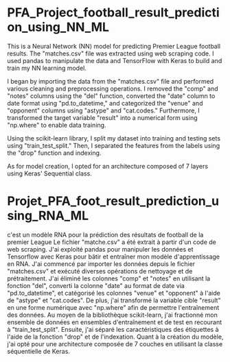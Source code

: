 # PFA_Project_football_result_prediction_using_NN_ML
This is a Neural Network (NN) model for predicting Premier League football results. The "matches.csv" file was extracted using web scraping code. I used pandas to manipulate the data and TensorFlow with Keras to build and train my NN learning model.

I began by importing the data from the "matches.csv" file and performed various cleaning and preprocessing operations. I removed the "comp" and "notes" columns using the "del" function, converted the "date" column to date format using "pd.to_datetime," and categorized the "venue" and "opponent" columns using "astype" and "cat.codes." Furthermore, I transformed the target variable "result" into a numerical form using "np.where" to enable data training.

Using the scikit-learn library, I split my dataset into training and testing sets using "train_test_split." Then, I separated the features from the labels using the "drop" function and indexing.

As for model creation, I opted for an architecture composed of 7 layers using Keras' Sequential class.

# Projet_PFA_foot_result_prediction_using_RNA_ML
c'est un modèle RNA pour la prédiction des résultats de football de la premier League 
Le fichier "matche.csv" a été extrait à partir d'un code de web scraping.
J'ai exploité pandas pour manipuler les données et Tensorflow avec Keras pour bâtir et entraîner mon modèle d'apprentissage en RNA. 
J'ai commencé par importer les données depuis le fichier "matches.csv" et exécuté diverses opérations de nettoyage et de prétraitement.
J'ai éliminé les colonnes "comp" et "notes" en utilisant la fonction "del", converti la colonne "date" au format de date via "pd.to_datetime",
et catégorisé les colonnes "venue" et "opponent" à l'aide de "astype" et "cat.codes".
De plus, j'ai transformé la variable cible "result" en une forme numérique avec "np.where" afin de permettre l'entraînement des données.
Au moyen de la bibliothèque scikit-learn, j'ai fractionné mon ensemble de données en ensembles d'entraînement et de test en recourant à "train_test_split".
Ensuite, j'ai séparé les caractéristiques des étiquettes à l'aide de la fonction "drop" et de l'indexation.
Quant à la création du modèle, j'ai opté pour une architecture composée de 7 couches en utilisant la classe séquentielle de Keras.
